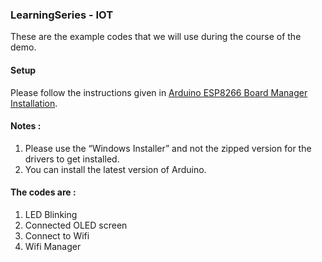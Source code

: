 ### LearningSeries - IOT
These are the example codes that we will use during the course of the demo.

#### Setup
Please follow the instructions given in [Arduino ESP8266 Board Manager Installation](https://github.com/esp8266/Arduino#installing-with-boards-manager).

#### Notes :
  1. Please use the “Windows Installer” and not the zipped version for the drivers to get installed. 
  2. You can install the latest version of Arduino.


#### The codes are :
  1. LED Blinking 
  2. Connected OLED screen
  3. Connect to Wifi 
  4. Wifi Manager

